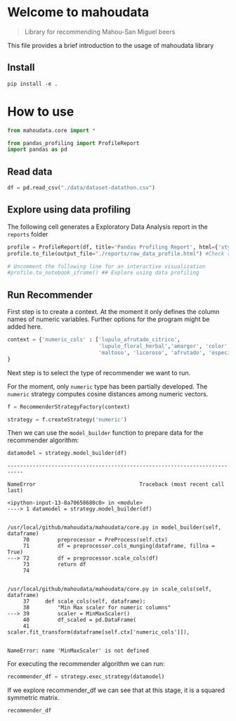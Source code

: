 # Welcome to mahoudata
> Library for recommending Mahou-San Miguel beers


This file provides a brief introduction to the usage of mahoudata library

## Install

`pip install -e .`

# How to use

```python
from mahoudata.core import *

from pandas_profiling import ProfileReport
import pandas as pd
```

## Read data

```python
df = pd.read_csv("./data/dataset-datathon.csv")
```

## Explore using data profiling

The following cell generates a Exploratory Data Analysis report in the `reports` folder

```python
profile = ProfileReport(df, title='Pandas Profiling Report', html={'style':{'full_width':True}})
profile.to_file(output_file="./reports/raw_data_profile.html") #Check reports folder

# Uncomment the following line for an interactive visualization
#profile.to_notebook_iframe() ## Explore using data profiling
```

## Run Recommender

First step is to create a context. At the moment it only defines the column names of numeric variables. Further options for the program might be added here.

```python
context = {'numeric_cols' : ['lupulo_afrutado_citrico', 
                             'lupulo_floral_herbal','amargor', 'color', 
                             'maltoso', 'licoroso', 'afrutado', 'especias','acidez']
}
```

Next step is to select the type of recommender we want to run. 

For the moment, only `numeric` type has been partially developed. The `numeric` strategy computes cosine distances among numeric vectors.

```python
f = RecommenderStrategyFactory(context)

strategy = f.createStrategy('numeric')

```

Then we can use the `model_builder` function to prepare data for the recommender algorithm:

```python
datamodel = strategy.model_builder(df)
```


    ---------------------------------------------------------------------------

    NameError                                 Traceback (most recent call last)

    <ipython-input-13-8a70658680c0> in <module>
    ----> 1 datamodel = strategy.model_builder(df)
    

    /usr/local/github/mahoudata/mahoudata/core.py in model_builder(self, dataframe)
         70         preprocessor = PreProcess(self.ctx)
         71         df = preprocessor.cols_munging(dataframe, fillna = True)
    ---> 72         df = preprocessor.scale_cols(df)
         73         return df
         74 


    /usr/local/github/mahoudata/mahoudata/core.py in scale_cols(self, dataframe)
         37     def scale_cols(self, dataframe):
         38         "Min Max scaler for numeric columns"
    ---> 39         scaler = MinMaxScaler()
         40         df_scaled = pd.DataFrame(
         41             scaler.fit_transform(dataframe[self.ctx['numeric_cols']]),


    NameError: name 'MinMaxScaler' is not defined


For executing the recommender algorithm we can run:

```python
recommender_df = strategy.exec_strategy(datamodel)
```

If we explore recommender_df we can see that at this stage, it is a squared symmetric matrix.

```python
recommender_df
```
